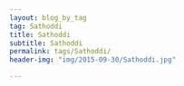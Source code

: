 ```yaml
---
layout: blog_by_tag
tag: Sathoddi
title: Sathoddi
subtitle: Sathoddi
permalink: tags/Sathoddi/
header-img: "img/2015-09-30/Sathoddi.jpg"

---
```

